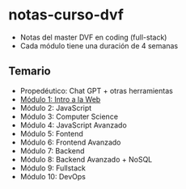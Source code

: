 # notas-curso-dvf
- Notas del master DVF en coding (full-stack) 
- Cada módulo tiene una duración de 4 semanas

## Temario
- Propedéutico: Chat GPT + otras herramientas
- [Módulo 1: Intro a la Web](temario/modulo-1.md) 
- Módulo 2: JavaScript
- Módulo 3: Computer Science
- Módulo 4: JavaScript Avanzado
- Módulo 5: Fontend
- Módulo 6: Frontend Avanzado
- Módulo 7: Backend
- Módulo 8: Backend Avanzado + NoSQL
- Módulo 9: Fullstack
- Módulo 10: DevOps
